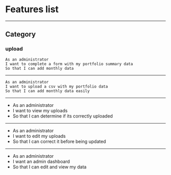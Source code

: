 # Features list
***

## Category

### upload


    As an administrator
    I want to complete a form with my portfolio summary data
    So that I can add monthly data
___
    As an administrator
    I want to upload a csv with my portfolio data
    So that I can add monthly data easily
___
- As an administrator
- I want to view my uploads
- So that I can determine if its correctly uploaded
___
- As an administrator
- I want to edit my uploads
- So that I can correct it before being updated
___
- As an administrator
- I want an admin dashboard
- So that I can edit and view my data
